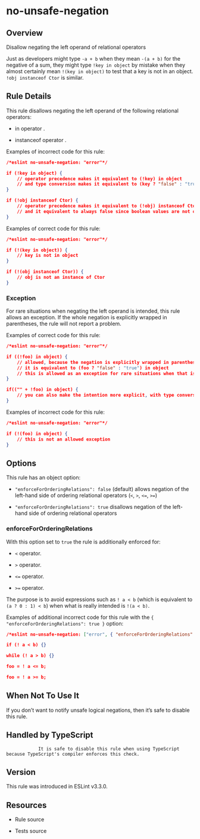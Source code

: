 

# no-unsafe-negation
## Overview

Disallow negating the left operand of relational operators

Just as developers might type `-a + b` when they mean `-(a + b)` for the negative of a sum, they might type `!key in object` by mistake when they almost certainly mean `!(key in object)` to test that a key is not in an object. `!obj instanceof Ctor` is similar.

## Rule Details

This rule disallows negating the left operand of the following relational operators:


- in operator .

- instanceof operator .

Examples of incorrect code for this rule:


```json
/*eslint no-unsafe-negation: "error"*/

if (!key in object) {
    // operator precedence makes it equivalent to (!key) in object
    // and type conversion makes it equivalent to (key ? "false" : "true") in object
}

if (!obj instanceof Ctor) {
    // operator precedence makes it equivalent to (!obj) instanceof Ctor
    // and it equivalent to always false since boolean values are not objects.
}
```

Examples of correct code for this rule:


```json
/*eslint no-unsafe-negation: "error"*/

if (!(key in object)) {
    // key is not in object
}

if (!(obj instanceof Ctor)) {
    // obj is not an instance of Ctor
}
```

### Exception

For rare situations when negating the left operand is intended, this rule allows an exception.
If the whole negation is explicitly wrapped in parentheses, the rule will not report a problem.

Examples of correct code for this rule:


```json
/*eslint no-unsafe-negation: "error"*/

if ((!foo) in object) {
    // allowed, because the negation is explicitly wrapped in parentheses
    // it is equivalent to (foo ? "false" : "true") in object
    // this is allowed as an exception for rare situations when that is the intended meaning
}

if(("" + !foo) in object) {
    // you can also make the intention more explicit, with type conversion
}
```

Examples of incorrect code for this rule:


```json
/*eslint no-unsafe-negation: "error"*/

if (!(foo) in object) {
    // this is not an allowed exception
}
```

## Options

This rule has an object option:


- `"enforceForOrderingRelations": false` (default) allows negation of the left-hand side of ordering relational operators (`<`, `>`, `<=`, `>=`)

- `"enforceForOrderingRelations": true` disallows negation of the left-hand side of ordering relational operators

### enforceForOrderingRelations

With this option set to `true` the rule is additionally enforced for:


- `<` operator.

- `>` operator.

- `<=` operator.

- `>=` operator.

The purpose is to avoid expressions such as `! a < b` (which is equivalent to `(a ? 0 : 1) < b`) when what is really intended is `!(a < b)`.

Examples of additional incorrect code for this rule with the `{ "enforceForOrderingRelations": true }` option:


```json
/*eslint no-unsafe-negation: ["error", { "enforceForOrderingRelations": true }]*/

if (! a < b) {}

while (! a > b) {}

foo = ! a <= b;

foo = ! a >= b;
```

## When Not To Use It

If you don’t want to notify unsafe logical negations, then it’s safe to disable this rule.

## Handled by TypeScript


                It is safe to disable this rule when using TypeScript because TypeScript's compiler enforces this check.
            

## Version

This rule was introduced in ESLint v3.3.0.

## Resources


- Rule source 

- Tests source 

